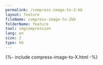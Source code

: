 ```yaml
---
permalink: /compress-image-to-2-kb
layout: feature
fileName: compress-image-to-2kb
folderName: feature
tool: imgcompression
lang: en
size: 2
type: kb
---
```


{%- include compress-image-to-X.html -%}

